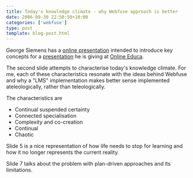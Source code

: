 ```yaml
---
title: Today's knowledge climate - why Webfuse approach is better
date: 2006-09-30 22:50:50+10:00
categories: ['webfuse']
type: post
template: blog-post.html
---
```

George Siemens has a [online presentation](http://www.icwe.net/oeb_special/downloads/siemens/online_educa/player.html) intended to introduce key concepts for a [presentation](http://www.elearnspace.org/blog/archives/002636.html) he is giving at [Online Educa](http://www.online-educa.com/).

The second slide attempts to characterise today's knowledge climate. For me, each of these characteristics resonate with the ideas behind Webfuse and why a "LMS" implementation makes better sense implemented ateleologically, rather than teleologically.

The characteristics are

- Continual suspended certainty
- Connected specialisation
- Complexity and co-creation
- Continual
- Chaotic

Slide 5 is a nice representation of how life needs to stop for learning and how it no longer represents the current reality.

Slide 7 talks about the problem with plan-driven approaches and its limitations.